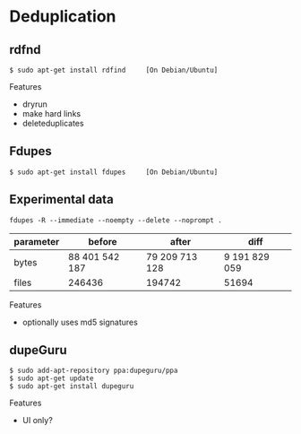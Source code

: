# Deduplication

## rdfnd
```
$ sudo apt-get install rdfind     [On Debian/Ubuntu]
```

Features
* dryrun
* make hard links
* deleteduplicates

## Fdupes

```
$ sudo apt-get install fdupes     [On Debian/Ubuntu]
```

## Experimental data

```
fdupes -R --immediate --noempty --delete --noprompt .
```
|parameter|before     |after|diff|
|---------|-----------|-----|----|
|bytes    |88 401 542 187|79 209 713 128|9 191 829 059|
|files    |246436     |194742|51694|

Features
* optionally uses md5 signatures

## dupeGuru

```
$ sudo add-apt-repository ppa:dupeguru/ppa
$ sudo apt-get update
$ sudo apt-get install dupeguru
```

Features
* UI only?



